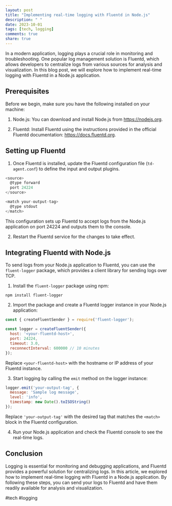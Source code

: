 ```yaml
---
layout: post
title: "Implementing real-time logging with Fluentd in Node.js"
description: " "
date: 2023-10-01
tags: [tech, logging]
comments: true
share: true
---
```


In a modern application, logging plays a crucial role in monitoring and troubleshooting. One popular log management solution is Fluentd, which allows developers to centralize logs from various sources for analysis and visualization. In this blog post, we will explore how to implement real-time logging with Fluentd in a Node.js application.

## Prerequisites
Before we begin, make sure you have the following installed on your machine:

1. Node.js: You can download and install Node.js from https://nodejs.org.

2. Fluentd: Install Fluentd using the instructions provided in the official Fluentd documentation: https://docs.fluentd.org.

## Setting up Fluentd
1. Once Fluentd is installed, update the Fluentd configuration file (`td-agent.conf`) to define the input and output plugins.

```javascript
<source>
  @type forward
  port 24224
</source>

<match your-output-tag>
  @type stdout
</match>
```

This configuration sets up Fluentd to accept logs from the Node.js application on port 24224 and outputs them to the console.

2. Restart the Fluentd service for the changes to take effect.

## Integrating Fluentd with Node.js
To send logs from your Node.js application to Fluentd, you can use the `fluent-logger` package, which provides a client library for sending logs over TCP.

1. Install the `fluent-logger` package using npm:

```shell
npm install fluent-logger
```

2. Import the package and create a Fluentd logger instance in your Node.js application:

```javascript
const { createFluentSender } = require('fluent-logger');

const logger = createFluentSender({
  host: '<your-fluentd-host>',
  port: 24224,
  timeout: 3.0,
  reconnectInterval: 600000 // 10 minutes
});
```

Replace `<your-fluentd-host>` with the hostname or IP address of your Fluentd instance.

3. Start logging by calling the `emit` method on the logger instance:

```javascript
logger.emit('your-output-tag', {
  message: 'Sample log message',
  level: 'info',
  timestamp: new Date().toISOString()
});
```

Replace `'your-output-tag'` with the desired tag that matches the `<match>` block in the Fluentd configuration.

4. Run your Node.js application and check the Fluentd console to see the real-time logs.

## Conclusion
Logging is essential for monitoring and debugging applications, and Fluentd provides a powerful solution for centralizing logs. In this article, we explored how to implement real-time logging with Fluentd in a Node.js application. By following these steps, you can send your logs to Fluentd and have them readily available for analysis and visualization.

#tech #logging
